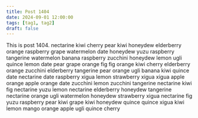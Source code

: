 ```yaml
---
title: Post 1404
date: 2024-09-01 12:00:00
tags: [tag1, tag2]
draft: false
---
```

This is post 1404.
nectarine
kiwi
cherry
pear
kiwi
honeydew
elderberry
orange
raspberry
grape
watermelon
date
honeydew
yuzu
raspberry
tangerine
watermelon
banana
raspberry
zucchini
honeydew
lemon
ugli
quince
lemon
date
pear
grape
orange
fig
fig
orange
kiwi
cherry
elderberry
orange
zucchini
elderberry
tangerine
pear
orange
ugli
banana
kiwi
quince
date
nectarine
date
raspberry
xigua
lemon
strawberry
xigua
xigua
apple
orange
apple
orange
date
zucchini
lemon
zucchini
tangerine
nectarine
kiwi
fig
nectarine
yuzu
lemon
nectarine
elderberry
honeydew
tangerine
nectarine
orange
ugli
watermelon
honeydew
strawberry
xigua
nectarine
fig
yuzu
raspberry
pear
kiwi
grape
kiwi
honeydew
quince
quince
xigua
kiwi
lemon
mango
orange
apple
ugli
quince
cherry
